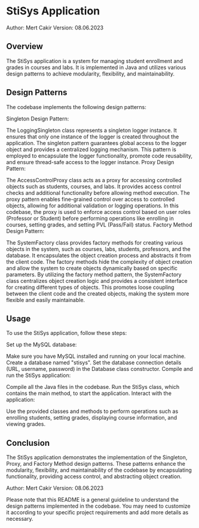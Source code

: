 # StiSys Application
Author: Mert Cakir
Version: 08.06.2023

## Overview
The StiSys application is a system for managing student enrollment and grades in courses and labs. It is implemented in Java and utilizes various design patterns to achieve modularity, flexibility, and maintainability.

## Design Patterns
The codebase implements the following design patterns:

Singleton Design Pattern:

The LoggingSingleton class represents a singleton logger instance. It ensures that only one instance of the logger is created throughout the application.
The singleton pattern guarantees global access to the logger object and provides a centralized logging mechanism.
This pattern is employed to encapsulate the logger functionality, promote code reusability, and ensure thread-safe access to the logger instance.
Proxy Design Pattern:

The AccessControlProxy class acts as a proxy for accessing controlled objects such as students, courses, and labs.
It provides access control checks and additional functionality before allowing method execution.
The proxy pattern enables fine-grained control over access to controlled objects, allowing for additional validation or logging operations.
In this codebase, the proxy is used to enforce access control based on user roles (Professor or Student) before performing operations like enrolling in courses, setting grades, and setting PVL (Pass/Fail) status.
Factory Method Design Pattern:

The SystemFactory class provides factory methods for creating various objects in the system, such as courses, labs, students, professors, and the database.
It encapsulates the object creation process and abstracts it from the client code.
The factory methods hide the complexity of object creation and allow the system to create objects dynamically based on specific parameters.
By utilizing the factory method pattern, the SystemFactory class centralizes object creation logic and provides a consistent interface for creating different types of objects.
This promotes loose coupling between the client code and the created objects, making the system more flexible and easily maintainable.
## Usage
To use the StiSys application, follow these steps:

Set up the MySQL database:

Make sure you have MySQL installed and running on your local machine.
Create a database named "stisys".
Set the database connection details (URL, username, password) in the Database class constructor.
Compile and run the StiSys application:

Compile all the Java files in the codebase.
Run the StiSys class, which contains the main method, to start the application.
Interact with the application:

Use the provided classes and methods to perform operations such as enrolling students, setting grades, displaying course information, and viewing grades.
## Conclusion
The StiSys application demonstrates the implementation of the Singleton, Proxy, and Factory Method design patterns. These patterns enhance the modularity, flexibility, and maintainability of the codebase by encapsulating functionality, providing access control, and abstracting object creation.

Author: Mert Cakir
Version: 08.06.2023

Please note that this README is a general guideline to understand the design patterns implemented in the codebase. You may need to customize it according to your specific project requirements and add more details as necessary.